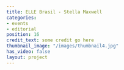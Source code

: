 ```yaml
---
title: ELLE Brasil - Stella Maxwell
categories:
- events
- editorial
position: 16
credit_text: some credit go here
thumbnail_image: "/images/thumbnail4.jpg"
has_video: false
layout: project
---
```


